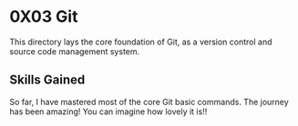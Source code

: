 # 0X03 Git

This directory lays the core foundation of Git, as a version control and source code management system.

## Skills Gained

So far, I have mastered most of the core Git basic commands. The journey has been amazing! You can imagine how lovely it is!!
